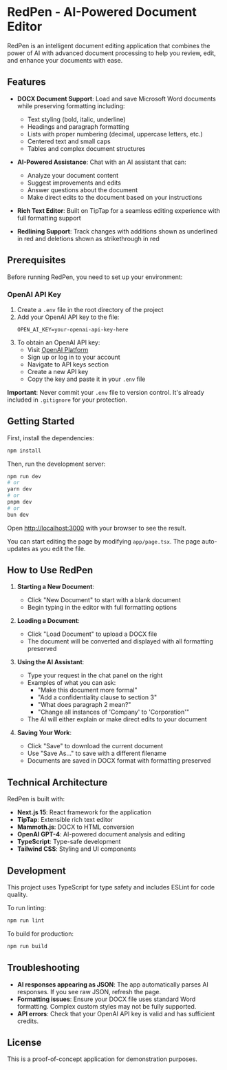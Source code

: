 # RedPen - AI-Powered Document Editor

RedPen is an intelligent document editing application that combines the power of AI with advanced document processing to help you review, edit, and enhance your documents with ease.

## Features

- **DOCX Document Support**: Load and save Microsoft Word documents while preserving formatting including:
  - Text styling (bold, italic, underline)
  - Headings and paragraph formatting
  - Lists with proper numbering (decimal, uppercase letters, etc.)
  - Centered text and small caps
  - Tables and complex document structures

- **AI-Powered Assistance**: Chat with an AI assistant that can:
  - Analyze your document content
  - Suggest improvements and edits
  - Answer questions about the document
  - Make direct edits to the document based on your instructions

- **Rich Text Editor**: Built on TipTap for a seamless editing experience with full formatting support

- **Redlining Support**: Track changes with additions shown as underlined in red and deletions shown as strikethrough in red

## Prerequisites

Before running RedPen, you need to set up your environment:

### OpenAI API Key

1. Create a `.env` file in the root directory of the project
2. Add your OpenAI API key to the file:
   ```
   OPEN_AI_KEY=your-openai-api-key-here
   ```
3. To obtain an OpenAI API key:
   - Visit [OpenAI Platform](https://platform.openai.com/)
   - Sign up or log in to your account
   - Navigate to API keys section
   - Create a new API key
   - Copy the key and paste it in your `.env` file

**Important**: Never commit your `.env` file to version control. It's already included in `.gitignore` for your protection.

## Getting Started

First, install the dependencies:

```bash
npm install
```

Then, run the development server:

```bash
npm run dev
# or
yarn dev
# or
pnpm dev
# or
bun dev
```

Open [http://localhost:3000](http://localhost:3000) with your browser to see the result.

You can start editing the page by modifying `app/page.tsx`. The page auto-updates as you edit the file.

## How to Use RedPen

1. **Starting a New Document**: 
   - Click "New Document" to start with a blank document
   - Begin typing in the editor with full formatting options

2. **Loading a Document**:
   - Click "Load Document" to upload a DOCX file
   - The document will be converted and displayed with all formatting preserved

3. **Using the AI Assistant**:
   - Type your request in the chat panel on the right
   - Examples of what you can ask:
     - "Make this document more formal"
     - "Add a confidentiality clause to section 3"
     - "What does paragraph 2 mean?"
     - "Change all instances of 'Company' to 'Corporation'"
   - The AI will either explain or make direct edits to your document

4. **Saving Your Work**:
   - Click "Save" to download the current document
   - Use "Save As..." to save with a different filename
   - Documents are saved in DOCX format with formatting preserved

## Technical Architecture

RedPen is built with:
- **Next.js 15**: React framework for the application
- **TipTap**: Extensible rich text editor
- **Mammoth.js**: DOCX to HTML conversion
- **OpenAI GPT-4**: AI-powered document analysis and editing
- **TypeScript**: Type-safe development
- **Tailwind CSS**: Styling and UI components

## Development

This project uses TypeScript for type safety and includes ESLint for code quality.

To run linting:
```bash
npm run lint
```

To build for production:
```bash
npm run build
```

## Troubleshooting

- **AI responses appearing as JSON**: The app automatically parses AI responses. If you see raw JSON, refresh the page.
- **Formatting issues**: Ensure your DOCX file uses standard Word formatting. Complex custom styles may not be fully supported.
- **API errors**: Check that your OpenAI API key is valid and has sufficient credits.

## License

This is a proof-of-concept application for demonstration purposes.
